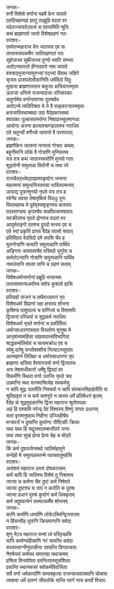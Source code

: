 जनकः-   
वर्णो विशेषो वर्णानां महर्षे केन जायते  
एतदिच्छाम्यहं ज्ञातुं तद्ब्रूहि वदतां वर  
यदेतज्जायतेऽपत्यं स एवायमिति श्रुतिः  
कथं ब्राह्मणतो जातो विशेषग्रहणं गतः  
पराशरः-   
एवमेतन्महाराज येन जातस्स एव सः  
तपसस्त्वपकर्षेण जातिग्रहणतां गतः  
सुक्षेत्राच्च सुबीजाच्च पुण्यो भवति सम्भवः  
अतोऽन्यतरतो हीनादवरो नाम जायते  
वक्त्राद्भुजाभ्यामूरुभ्यां पद्भ्यां चैवाथ जज्ञिरे  
सृजतः प्रजापतेर्लोकानिति धर्मविदो विदुः  
मुखजा ब्राह्मणास्तात बाहुजाः क्षत्रियास्स्मृताः  
ऊरुजा धनिनो राजन्पादजाः परिचारकाः  
चतुर्णामेव वर्णानामागमः पुरुषर्षभ  
अतोऽन्ये त्वतिरिक्ता ये ते वै सङ्करजास्स्मृताः  
क्षत्रजातिरथाम्बष्ठा उग्रा वैदेहकास्तथा  
श्वपाकाः पुल्कसास्स्तेना निषादास्सूतमागधाः  
आयोगाः करणा व्रात्याश्चाण्डालाश्च नराधिप  
एते चतुर्भ्यो वर्णेभ्यो जायन्ते वै परस्परात्  
जनकः-   
ब्रह्मणैकेन जातानां नानात्वं गोत्रतः कथम्  
बहूनीमानि लोके वै गोत्राणि मुनिसत्तम  
यत्र तत्र कथं जातास्स्वयोनिं मुनयो गताः  
शूद्रयोनौ समुत्पन्ना वियोनौ च तथा परे  
पराशरः-   
राजन्नैतद्भवेद्ग्राह्यमपकृष्टेन जन्मना  
महात्मनां समुत्पत्तिस्तपसा भावितात्मनाम्  
उत्पाद्य पुत्रान्मुनयो नृपते यत्र तत्र ह  
स्वेनैव तपसा तेषामृषित्वं विदधुः पुनः  
पितामहश्च मे पूर्वमृश्यशृङ्गश्च काश्यपः  
पदस्ताण्ड्यः कृपश्चैव काक्षीवत्कवषादयः  
यवक्रीतश्च नृपते द्रोणश्च वदतां वरः  
आयुर्मतङ्गो दत्तश्च द्रुपदो मत्स्य एव च  
एते स्वां प्रकृतिं प्राप्ता वैदेह तपसो श्रयात्  
प्रतिष्ठिता वेदविदो दमे तपसि चैव ह  
मूलगोत्राणि चत्वारि समुत्पन्नानि पार्थिव  
अङ्गिराः कश्यपश्चैव वसिष्ठो भृगुरेव च  
कर्मतोऽन्यानि गोत्राणि समुत्पन्नानि पार्थिव  
नामधेयानि तपसा तानि च ग्रहणं सताम्  
जनकः-   
विशेषधर्मान्वर्णानां प्रब्रूहि भगवन्मम  
ततस्सामान्यधर्मांश्च सर्वत्र कुशलो ह्यसि  
पराशरः-   
प्रतिग्रहो याजनं च तथैवाध्यापनं नृप  
विशेषधर्मा विप्राणां रक्षा क्षत्रस्य शोभना  
कृषिश्च पाशुपाल्यं च वाणिज्यं च विशामपि  
द्विजानां परिचर्या च शूद्रकर्म नराधिप  
विशेषधर्मा नृपते वर्णानां च प्रकीर्तिताः  
धर्मान्साधारणांस्तात विस्तरेण शृणुष्व मे  
आनृशंस्यमहिंसा चाप्रमादस्संविभागिता  
श्राद्धकर्मातिथेयं च सत्यमक्रोध एव च  
स्वेषु दारेषु सन्तोषश्शौचं नित्याऽनसूयता  
आत्मज्ञानं तितिक्षा च धर्मास्साधारणा नृप  
ब्राह्मणाः क्षत्रिया वैश्यास्त्रयो वर्णा द्विजातयः  
अत्र तेषामधीकारो धर्मेषु द्विपदां वर  
विकर्मणि स्थिता वर्णाः पतन्ति नृपते त्रयः  
उन्नमन्ति यथा यत्नमाश्रित्येह स्वकर्मसु  
न चापि शूद्रः पततीति निश्चयो न चापि संस्कारमिहार्हतीति वा  
श्रुतिप्रवृत्तं न च कर्म चाश्नुते न चास्य धर्मे प्रतिषेधनं कृतम्  
वैदेह कं शूद्रमुदाहरन्ति द्विजा महाराज श्रुतोपपन्नाः  
अहं हि पश्यामि नरेन्द्र देवं विश्वस्य विष्णुं जगतः प्रधानम्  
सतां वृत्तमनुष्ठाय निहीना उज्जिहीर्षवः  
मन्त्रवर्जं न दुष्यन्ति कुर्वाणाः पौष्टिकीः क्रियाः  
यथा यथा हि सद्वॄत्तमालम्बन्तीतरे जनाः  
तथा तथा सुखं प्राप्य प्रेत्य चेह च मोदते  
जनकः-   
किं कर्म दूषयत्येनमथो जातिर्महामुने  
सन्देहो मे समुत्पन्नस्तन्मे व्याख्यातुमर्हसि  
पराशरः-   
असंशयं महाराज उभयं दोषकारकम्  
कर्म चापि हि जातिश्च विशेषं तु निशामय  
जात्या च कर्मणा चैव दुष्टं कर्म निषेवते  
जात्या दुष्टश्च यः पापं न करोति स पूरुषः  
जात्या प्रधानं पुरुषं कुर्वाणं कर्म धिक्कृतम्  
कर्म तद्दूषयत्येनं तस्मात्कर्मैव शोभनम्  
जनकः-   
कानि कर्माणि धर्म्याणि लोकेऽस्मिन्द्विजसत्तम  
न हिंसन्तीह भूतानि क्रियमाणानि सर्वदा  
पराशरः-   
शृणु मेऽत्र महाराज यन्मां त्वं परिपृच्छसि  
यानि कर्माण्यहिंस्राणि नरं त्रायन्ति सर्वदा  
सन्न्यस्याग्नीनुपासीनाः पश्यन्ति विगतज्वराः  
नैश्श्रेयसं कर्मपथं समारुह्य यथाक्रमम्  
प्रश्रिता विनयोपेता दमनित्यास्सुसंशिताः  
प्रयान्ति स्थानमजरं सर्वकर्मविवर्जिताः  
सर्वे वर्णा धर्मकार्याणि सम्यक्कृत्वा राजन्सत्यवाक्यानि चोक्त्वा  
त्यक्त्वा धर्मं दारुणं जीवलोके यान्ति स्वर्गं नात्र कार्यो विचारः   
